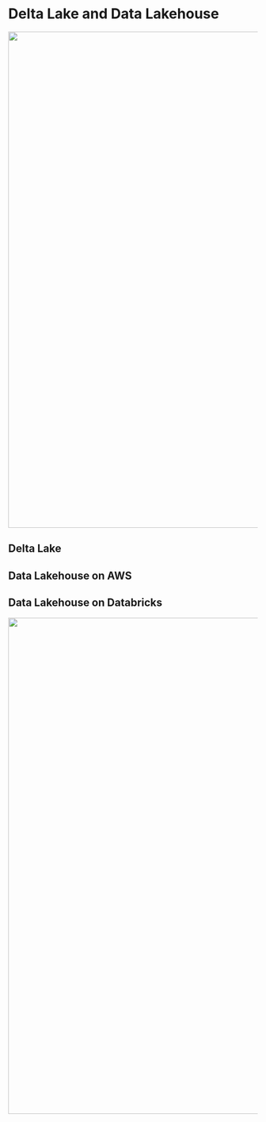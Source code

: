 # Delta Lake and Data Lakehouse

<img width=1000px src=https://user-images.githubusercontent.com/46085656/185817547-6ee552c3-dca1-4466-81e3-1753fa47677a.png>

## Delta Lake

## Data Lakehouse on AWS

## Data Lakehouse on Databricks
<img width=1000px src=https://user-images.githubusercontent.com/46085656/185817658-0376bcca-02bf-4d50-958b-d72f12c5b243.png>
